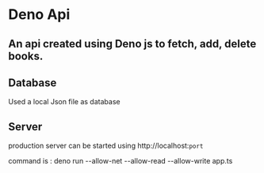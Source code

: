 # Deno Api

## An api created using Deno js to fetch, add, delete books.

## Database

Used a local Json file as database

## Server

production server can be started using http://localhost:`port`

command is : deno run --allow-net --allow-read --allow-write app.ts
